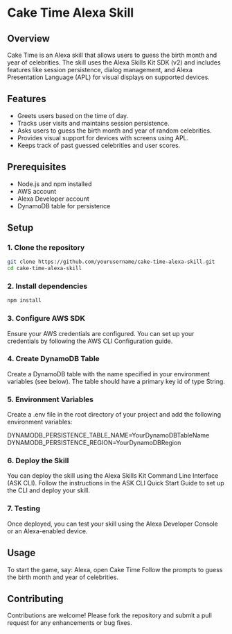# Cake Time Alexa Skill

## Overview

Cake Time is an Alexa skill that allows users to guess the birth month and year of celebrities. The skill uses the Alexa Skills Kit SDK (v2) and includes features like session persistence, dialog management, and Alexa Presentation Language (APL) for visual displays on supported devices.

## Features

- Greets users based on the time of day.
- Tracks user visits and maintains session persistence.
- Asks users to guess the birth month and year of random celebrities.
- Provides visual support for devices with screens using APL.
- Keeps track of past guessed celebrities and user scores.

## Prerequisites

- Node.js and npm installed
- AWS account
- Alexa Developer account
- DynamoDB table for persistence

## Setup

### 1. Clone the repository

```sh
git clone https://github.com/yourusername/cake-time-alexa-skill.git
cd cake-time-alexa-skill
```

### 2. Install dependencies
```sh
npm install
```

### 3. Configure AWS SDK
Ensure your AWS credentials are configured. You can set up your credentials by following the AWS CLI Configuration guide.

### 4. Create DynamoDB Table
Create a DynamoDB table with the name specified in your environment variables (see below). The table should have a primary key id of type String.

### 5. Environment Variables
Create a .env file in the root directory of your project and add the following environment variables:

DYNAMODB_PERSISTENCE_TABLE_NAME=YourDynamoDBTableName
DYNAMODB_PERSISTENCE_REGION=YourDynamoDBRegion

### 6. Deploy the Skill
You can deploy the skill using the Alexa Skills Kit Command Line Interface (ASK CLI). Follow the instructions in the ASK CLI Quick Start Guide to set up the CLI and deploy your skill.

### 7. Testing
Once deployed, you can test your skill using the Alexa Developer Console or an Alexa-enabled device.

## Usage
To start the game, say:
Alexa, open Cake Time
Follow the prompts to guess the birth month and year of celebrities.

## Contributing
Contributions are welcome! Please fork the repository and submit a pull request for any enhancements or bug fixes.

